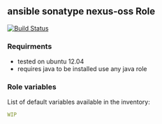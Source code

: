 ## ansible sonatype nexus-oss Role
[![Build Status](https://travis-ci.org/ahelal/ansible-sonatypeNexus.svg?branch=master)](https://travis-ci.org/ahelal/ansible-sonatypeNexus)

### Requirments

* tested on ubuntu 12.04
* requires java to be installed use any java role 

### Role variables

List of default variables available in the inventory:

```yaml
WIP
```
